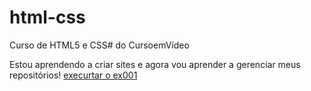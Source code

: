 # html-css
 Curso de HTML5 e CSS# do CursoemVídeo

Estou aprendendo a criar sites e agora vou aprender a gerenciar meus repositórios!
 <a href="https://joaonetodev12.github.io/html-css/exerc%C3%ADcios/ex001/index.html">execurtar o ex001</a>